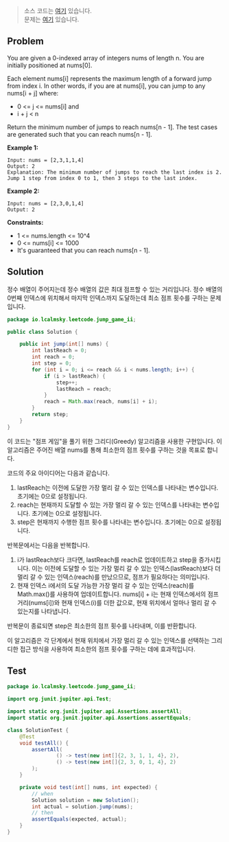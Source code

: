 > 소스 코드는 [여기](https://github.com/lcalmsky/leetcode/blob/master/src/main/java/io/lcalmsky/leetcode/jump_game_ii/Solution.java) 있습니다.  
> 문제는 [여기](https://leetcode.com/problems/jump-game-ii/) 있습니다.

## Problem

You are given a 0-indexed array of integers nums of length n. You are initially positioned at nums[0].

Each element nums[i] represents the maximum length of a forward jump from index i. In other words, if you are at nums[i], you can jump to any nums[i + j] where:

* 0 <= j <= nums[i] and
* i + j < n

Return the minimum number of jumps to reach nums[n - 1]. The test cases are generated such that you can reach nums[n - 1].

**Example 1:**

```text
Input: nums = [2,3,1,1,4]
Output: 2
Explanation: The minimum number of jumps to reach the last index is 2. Jump 1 step from index 0 to 1, then 3 steps to the last index.
```

**Example 2:**

```text
Input: nums = [2,3,0,1,4]
Output: 2
```

**Constraints:**

* 1 <= nums.length <= 10^4
* 0 <= nums[i] <= 1000
* It's guaranteed that you can reach nums[n - 1].

## Solution

정수 배열이 주어지는데 정수 배열의 값은 최대 점프할 수 있는 거리입니다. 정수 배열의 0번째 인덱스에 위치해서 마지막 인덱스까지 도달하는데 최소 점프 횟수를 구하는 문제입니다.

```java
package io.lcalmsky.leetcode.jump_game_ii;

public class Solution {

    public int jump(int[] nums) {
        int lastReach = 0;
        int reach = 0;
        int step = 0;
        for (int i = 0; i <= reach && i < nums.length; i++) {
            if (i > lastReach) {
                step++;
                lastReach = reach;
            }
            reach = Math.max(reach, nums[i] + i);
        }
        return step;
    }
}
```

이 코드는 "점프 게임"을 풀기 위한 그리디(Greedy) 알고리즘을 사용한 구현입니다. 이 알고리즘은 주어진 배열 nums를 통해 최소한의 점프 횟수를 구하는 것을 목표로 합니다.

코드의 주요 아이디어는 다음과 같습니다.

1. lastReach는 이전에 도달한 가장 멀리 갈 수 있는 인덱스를 나타내는 변수입니다. 초기에는 0으로 설정됩니다.
2. reach는 현재까지 도달할 수 있는 가장 멀리 갈 수 있는 인덱스를 나타내는 변수입니다. 초기에는 0으로 설정됩니다.
3. step은 현재까지 수행한 점프 횟수를 나타내는 변수입니다. 초기에는 0으로 설정됩니다.

반복문에서는 다음을 반복합니다.

1. i가 lastReach보다 크다면, lastReach를 reach로 업데이트하고 step을 증가시킵니다. 이는 이전에 도달할 수 있는 가장 멀리 갈 수 있는 인덱스(lastReach)보다 더 멀리 갈 수 있는 인덱스(reach)를 만났으므로, 점프가 필요하다는 의미입니다.
1. 현재 인덱스 i에서의 도달 가능한 가장 멀리 갈 수 있는 인덱스(reach)를 Math.max()를 사용하여 업데이트합니다. nums[i] + i는 현재 인덱스에서의 점프 거리(nums[i])와 현재 인덱스(i)를 더한 값으로, 현재 위치에서 얼마나 멀리 갈 수 있는지를 나타냅니다.

반복문이 종료되면 step은 최소한의 점프 횟수를 나타내며, 이를 반환합니다.

이 알고리즘은 각 단계에서 현재 위치에서 가장 멀리 갈 수 있는 인덱스를 선택하는 그리디한 접근 방식을 사용하여 최소한의 점프 횟수를 구하는 데에 효과적입니다.

## Test

```java
package io.lcalmsky.leetcode.jump_game_ii;

import org.junit.jupiter.api.Test;

import static org.junit.jupiter.api.Assertions.assertAll;
import static org.junit.jupiter.api.Assertions.assertEquals;

class SolutionTest {
    @Test
    void testAll() {
        assertAll(
                () -> test(new int[]{2, 3, 1, 1, 4}, 2),
                () -> test(new int[]{2, 3, 0, 1, 4}, 2)
        );
    }

    private void test(int[] nums, int expected) {
        // when
        Solution solution = new Solution();
        int actual = solution.jump(nums);
        // then
        assertEquals(expected, actual);
    }
}
```